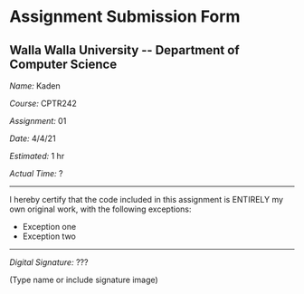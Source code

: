 # Assignment Submission Form

## Walla Walla University -- Department of Computer Science

_Name:_ Kaden

_Course:_ CPTR242

_Assignment:_ 01

_Date:_ 4/4/21

_Estimated:_ 1 hr

_Actual Time:_ ?

---

I hereby certify that the code included in this assignment is ENTIRELY my own original work, with the following exceptions:

* Exception one
* Exception two

---

_Digital Signature:_ ???

(Type name or include signature image)
